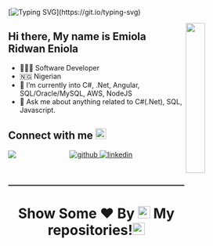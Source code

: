 [![Typing SVG](https://readme-typing-svg.demolab.com?font=Fira+Code&pause=1000&width=435&lines=Welcome+to+my+GitHub+Profile!!)](https://git.io/typing-svg)

<a href="#"><img width="28%" height="auto" align="right" src="Developer.gif" /></a>
## Hi there, My name is Emiola Ridwan Eniola 


- 👨🏿‍💻  Software Developer
- 🇳🇬   Nigerian
- 🌱 I’m currently into C#, .Net,  Angular, SQL/Oracle/MySQL, AWS, NodeJS
- 💬 Ask me about anything related to C#(.Net), SQL, Javascript.

## Connect with me  <img src="Handshake.gif" height="22px">
<div align="center">
<a href="https://github.com/Ryd1-web" target="_blank">
<img src=https://img.shields.io/badge/github-%2324292e.svg?&style=for-the-badge&logo=github&logoColor=white alt=github style="margin-bottom: 5px;" />
</a>

<a href="https://www.linkedin.com/in/ridwan-emiola-6bb982168/" target="_blank">
<img src=https://img.shields.io/badge/linkedin-%231E77B5.svg?&style=for-the-badge&logo=linkedin&logoColor=white alt=linkedin style="margin-bottom: 5px;" />
</a>
<a href="mailto:eniola588@gmail.com">
<img align="left"src="https://img.shields.io/badge/Gmail-D14836?style=for-the-badge&logo=gmail&logoColor=white" />
</a>
</div>  

<br/> 

<br/>
<hr style="border:0.3px solid gray"> </hr>

### <h1><p align ="center"> Show Some ❤️ By  <img src="https://media.giphy.com/media/ObNTw8Uzwy6KQ/giphy.gif" width="25px"> My repositories!<img src="https://user-images.githubusercontent.com/76244600/130682427-5b987fe2-9a2e-4e08-9e59-b951a8e58a84.gif" width="25px"></p> </h1>
